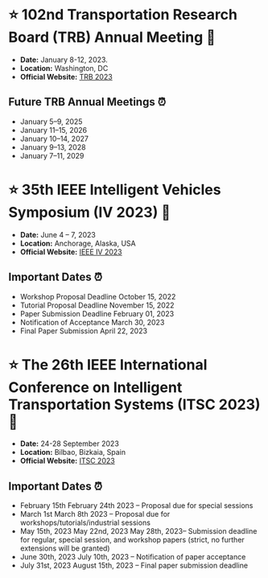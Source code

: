 # :star: 102nd Transportation Research Board (TRB) Annual Meeting 🚗

- **Date:**  January 8-12, 2023.
- **Location:** Washington, DC
- **Official Website:** [TRB 2023](https://www.nationalacademies.org/event/01-08-2023/trb-annual-meeting)

## Future TRB Annual Meetings ⏰

- January 5–9, 2025
- January 11–15, 2026
- January 10–14, 2027
- January 9–13, 2028
- January 7–11, 2029



# :star: 35th IEEE Intelligent Vehicles Symposium (IV 2023) 🚗

- **Date:**  June 4 – 7, 2023
- **Location:** Anchorage, Alaska, USA
- **Official Website:** [IEEE IV 2023](https://2023.ieee-iv.org/)

## Important Dates ⏰

- Workshop Proposal Deadline	October 15, 2022
- Tutorial Proposal Deadline	November 15, 2022
- Paper Submission Deadline	February 01, 2023
- Notification of Acceptance	March 30, 2023
- Final Paper Submission	April 22, 2023


 # :star:  The 26th IEEE International Conference on Intelligent Transportation Systems (ITSC 2023)  🚗

- **Date:**  24-28 September 2023
- **Location:**  Bilbao, Bizkaia, Spain
- **Official Website:** [ITSC 2023](https://2023.ieee-itsc.org/)

## Important Dates ⏰

- February 15th February 24th 2023 – Proposal due for special sessions
- March 1st March 8th 2023 – Proposal due for workshops/tutorials/industrial sessions
- May 15th, 2023 May 22nd, 2023 May 28th, 2023– Submission deadline for regular, special session, and workshop papers (strict, no further extensions will be granted)
- June 30th, 2023 July 10th, 2023 – Notification of paper acceptance
- July 31st, 2023 August 15th, 2023 – Final paper submission deadline




